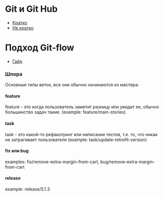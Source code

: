 # Git и Git Hub
- [Кратко](https://www.youtube.com/watch?v=JfpCicDUMKc)
- [Не кратко](https://www.youtube.com/watch?v=O00FTZDxD0o)

# Подход Git-flow
- [Гайд](https://www.atlassian.com/ru/git/tutorials/comparing-workflows/gitflow-workflow#:~:text=Git%2Dflow%20%E2%80%94%20%D0%B0%D0%BB%D1%8C%D1%82%D0%B5%D1%80%D0%BD%D0%B0%D1%82%D0%B8%D0%B2%D0%BD%D0%B0%D1%8F%20%D0%BC%D0%BE%D0%B4%D0%B5%D0%BB%D1%8C%20%D0%B2%D0%B5%D1%82%D0%B2%D0%BB%D0%B5%D0%BD%D0%B8%D1%8F,%D0%92%D0%B8%D0%BD%D1%81%D0%B5%D0%BD%D1%82%D0%BE%D0%BC%20%D0%94%D1%80%D0%B8%D1%81%D1%81%D0%B5%D0%BD%D0%BE%D0%BC%20%D0%BD%D0%B0%20%D1%81%D0%B0%D0%B9%D1%82%D0%B5%20nvie.)

### Шпора
Основные типы веток, все они обычно начинаются из мастера:

#### feature
feature - это когда пользователь заметит разницу или увидит ее, обычно большинство задач такие.
(example: feature/main-stories)

#### task
task - это какой-то рефакотринг или написание тестов, т.е. то, что никак не затрагивает пользователя 
(example: task/update-retrofit-version)

#### fix или bug
   examples: fix/remove-extra-margin-from-cart, bug/remove-extra-margin-from-cart

#### release
   example: release/5.1.3
